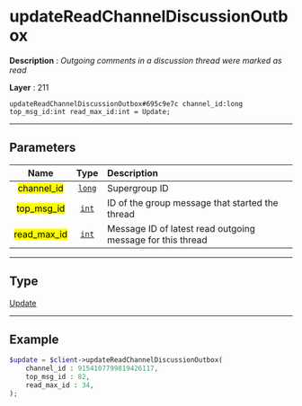 # updateReadChannelDiscussionOutbox

**Description** : *Outgoing comments in a discussion thread were marked as read*

**Layer** : 211

```tl
updateReadChannelDiscussionOutbox#695c9e7c channel_id:long top_msg_id:int read_max_id:int = Update;
```

---

## Parameters

| Name | Type | Description |
| :---: | :---: | :--- |
| <mark>channel_id</mark> | [`long`](type/long) | Supergroup ID |
| <mark>top_msg_id</mark> | [`int`](type/int) | ID of the group message that started the thread |
| <mark>read_max_id</mark> | [`int`](type/int) | Message ID of latest read outgoing message for this thread |

---

## Type

[Update](type/Update)

---

## Example

```php
$update = $client->updateReadChannelDiscussionOutbox(
	channel_id : 9154107799819426117,
	top_msg_id : 82,
	read_max_id : 34,
);
```